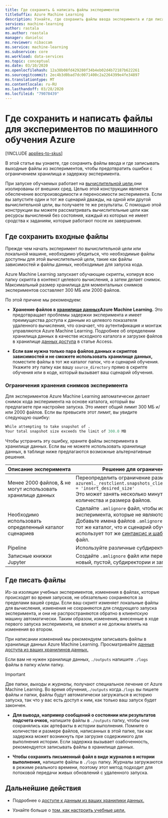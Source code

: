 ```yaml
---
title: Где сохранить & написать файлы экспериментов
titleSuffix: Azure Machine Learning
description: Узнайте, где сохранить файлы ввода эксперимента и где писать выходные файлы, чтобы предотвратить ошибки ограничения хранилища и задержку эксперимента.
services: machine-learning
author: rastala
ms.author: roastala
manager: danielsc
ms.reviewer: nibaccam
ms.service: machine-learning
ms.subservice: core
ms.workload: data-services
ms.topic: conceptual
ms.date: 03/10/2020
ms.openlocfilehash: 12a38b08fd429280f34b4eb02d4b72187b622261
ms.sourcegitcommit: 2ec4b3d0bad7dc0071400c2a2264399e4fe34897
ms.translationtype: MT
ms.contentlocale: ru-RU
ms.lasthandoff: 03/28/2020
ms.locfileid: "79078439"
---
```

# <a name="where-to-save-and-write-files-for-azure-machine-learning-experiments"></a>Где сохранить и написать файлы для экспериментов по машинного обучения Azure
[!INCLUDE [applies-to-skus](../../includes/aml-applies-to-basic-enterprise-sku.md)]

В этой статье вы узнаете, где сохранить файлы ввода и где записывать выходные файлы из экспериментов, чтобы предотвратить ошибки с ограничением хранилища и задержку эксперимента.

При запуске обучаемых работает на [вычислительной цели,](how-to-set-up-training-targets.md)они изолированы от внешних сред. Целью этой конструкции является обеспечение воспроизводимости и переносимости эксперимента. Если вы запустите один и тот же сценарий дважды, на одной или другой вычислительной цели, вы получаете те же результаты. С помощью этой конструкции вы можете рассматривать вычислительные цели как ресурсы вычислений без состояния, каждый из которых не имеет сродства к заданиям, которые работают после их завершения.

## <a name="where-to-save-input-files"></a>Где сохранить входные файлы

Прежде чем начать эксперимент по вычислительной цели или локальной машине, необходимо убедиться, что необходимые файлы доступны для этой вычислительной цели, такие как файлы зависимостей и файлы данных, необходимые для запуска кода.

Azure Machine Learning запускает обучающие скрипты, копируя всю папку скрипта в контекст целевого вычисления, а затем делает снимок. Максимальный размер хранилища для моментальных снимков экспериментов составляет 300 МБ или 2000 файлов.

По этой причине мы рекомендуем:

* **Хранение файлов в [хранилище данных](https://docs.microsoft.com/python/api/azureml-core/azureml.data?view=azure-ml-py)Azure Machine Learning.** Это предотвращает проблемы задержки эксперимента и имеет преимущества доступа к данным из целевого показателя удаленного вычисления, что означает, что аутентификация и монтаж управляются Azure Machine Learning. Подробнее об определении хранилища данных в качестве исходного каталога и загрузке файлов в хранилище [данных доступа](how-to-access-data.md) в статье Access.

* **Если вам нужна только пара файлов данных и скриптов зависимостей и не сможете использовать хранилище данных,** поместите файлы в тот же каталог папок, что и сценарий обучения. Укажите эту папку как вашу `source_directory` прямо в скрипте обучения или в коде, который вызывает ваш сценарий обучения.

<a name="limits"></a>

### <a name="storage-limits-of-experiment-snapshots"></a>Ограничения хранения снимков эксперимента

Для экспериментов Azure Machine Learning автоматически делает снимок кода эксперимента на основе каталога, который вы предлагаете при настройке запуска. Это имеет общий лимит 300 МБ и/ или 2000 файлов. Если вы превысите этот лимит, вы увидите следующую ошибку:

```Python
While attempting to take snapshot of .
Your total snapshot size exceeds the limit of 300.0 MB
```

Чтобы устранить эту ошибку, храните файлы эксперимента в хранилище данных. Если вы не можете использовать хранилище данных, в таблице ниже предлагаются возможные альтернативные решения.

Описание&nbsp;эксперимента|Решение для ограничения на хранение
---|---
Менее 2000 файлов, & не могут использовать хранилище данных| Переопределить ограничение размера снимка с <br> `azureml._restclient.snapshots_client.SNAPSHOT_MAX_SIZE_BYTES = 'insert_desired_size'`<br> Это может занять несколько минут в зависимости от количества и размера файлов.
Необходимо использовать определенный каталог сценариев| Сделайте `.amlignore` файл, чтобы исключить файлы из снимка эксперимента, которые не являются частью исходного кода. Добавьте имена файлов `.amlignore` в файл и поместите их в тот же каталог, что и сценарий обучения. Файл `.amlignore` использует тот же [синтаксис и шаблоны,](https://git-scm.com/docs/gitignore) что и `.gitignore` файл.
Pipeline|Используйте различные субдиректора для каждого шага
Записные книжки Jupyter| Создайте `.amlignore` файл или переместите свой блокнот в новый, пустой, субдиректории и запустите код снова.

## <a name="where-to-write-files"></a>Где писать файлы

Из-за изоляции учебных экспериментов, изменения в файлах, которые происходят во время запусков, не обязательно сохраняются за пределами вашей среды. Если ваш скрипт изменяет локальные файлы для вычисления, изменения не сохраняются для следующего запуска эксперимента, и они не распространяются обратно в клиентскую машину автоматически. Таким образом, изменения, внесенные в ходе первого запуска эксперимента, не влияют и не должны влиять на изменения во втором.

При написании изменений мы рекомендуем записывать файлы в хранилище данных Azure Machine Learning. Просматривайте [данные доступа из ваших хранилинов данных.](how-to-access-data.md)

Если вам не нужен хранилище данных, `./outputs` напишите `./logs` файлы в папку и/или папку.

>[!Important]
> Две папки, *выходы* и *журналы,* получают специальное лечение от Azure Machine Learning. Во время обучения,`./outputs` когда`./logs` вы пишете файлы и папки, файлы будут автоматически загружаться в историю запуска, так что у вас есть доступ к ним, как только ваш запуск будет закончен.

* **Для вывода, например сообщений о состоянии или результатов подсчета очков,** напишите файлы в `./outputs` папку, чтобы они сохранялись как артефакты в истории выполнения. Помните о количестве и размере файлов, написанных в этой папке, так как задержка может возникнуть при загрузке содержимого для выполнения истории. Если задержка вызывает озабоченность, рекомендуется записывать файлы в хранилище данных.

* **Чтобы сохранить письменный файл в виде журналов в истории выполнения,** напишите файлы в `./logs` папку. Журналы загружаются в режиме реального времени, поэтому этот метод подходит для потоковой передачи живых обновлений с удаленного запуска.

## <a name="next-steps"></a>Дальнейшие действия

* Подробнее о [доступе к данным из ваших хранилики данных.](how-to-access-data.md)

* Узнайте больше о [том, как настроить учебные цели.](how-to-set-up-training-targets.md)
